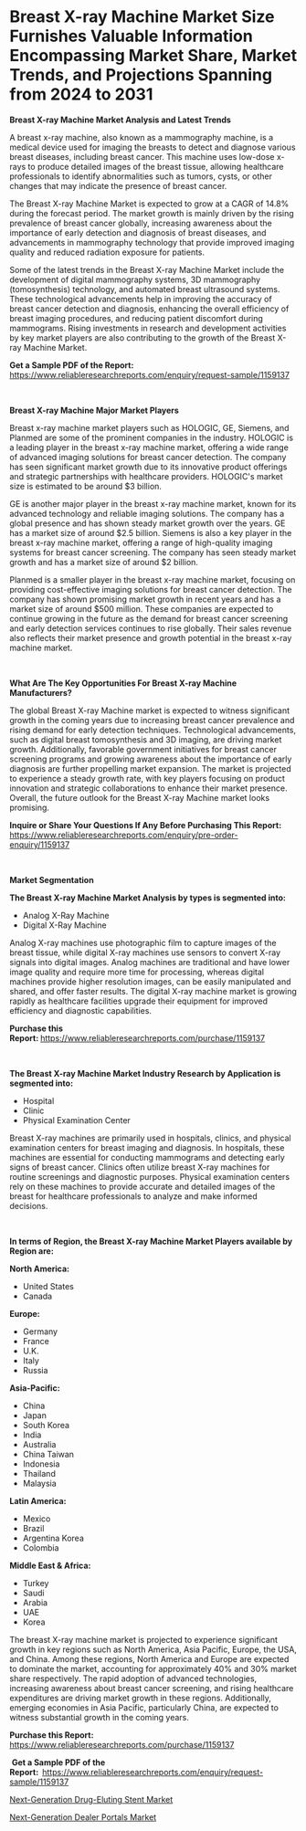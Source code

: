 <p><h1>Breast X-ray Machine Market Size Furnishes Valuable Information Encompassing Market Share, Market Trends, and Projections Spanning from 2024 to 2031</h1></p><p><strong>Breast X-ray Machine Market Analysis and Latest Trends</strong></p>
<p><p>A breast x-ray machine, also known as a mammography machine, is a medical device used for imaging the breasts to detect and diagnose various breast diseases, including breast cancer. This machine uses low-dose x-rays to produce detailed images of the breast tissue, allowing healthcare professionals to identify abnormalities such as tumors, cysts, or other changes that may indicate the presence of breast cancer.</p><p>The Breast X-ray Machine Market is expected to grow at a CAGR of 14.8% during the forecast period. The market growth is mainly driven by the rising prevalence of breast cancer globally, increasing awareness about the importance of early detection and diagnosis of breast diseases, and advancements in mammography technology that provide improved imaging quality and reduced radiation exposure for patients.</p><p>Some of the latest trends in the Breast X-ray Machine Market include the development of digital mammography systems, 3D mammography (tomosynthesis) technology, and automated breast ultrasound systems. These technological advancements help in improving the accuracy of breast cancer detection and diagnosis, enhancing the overall efficiency of breast imaging procedures, and reducing patient discomfort during mammograms. Rising investments in research and development activities by key market players are also contributing to the growth of the Breast X-ray Machine Market.</p></p>
<p><strong>Get a Sample PDF of the Report:&nbsp;</strong> <a href="https://www.reliableresearchreports.com/enquiry/request-sample/1159137">https://www.reliableresearchreports.com/enquiry/request-sample/1159137</a></p>
<p>&nbsp;</p>
<p><strong>Breast X-ray Machine Major Market Players</strong></p>
<p><p>Breast x-ray machine market players such as HOLOGIC, GE, Siemens, and Planmed are some of the prominent companies in the industry. HOLOGIC is a leading player in the breast x-ray machine market, offering a wide range of advanced imaging solutions for breast cancer detection. The company has seen significant market growth due to its innovative product offerings and strategic partnerships with healthcare providers. HOLOGIC's market size is estimated to be around $3 billion.</p><p>GE is another major player in the breast x-ray machine market, known for its advanced technology and reliable imaging solutions. The company has a global presence and has shown steady market growth over the years. GE has a market size of around $2.5 billion. Siemens is also a key player in the breast x-ray machine market, offering a range of high-quality imaging systems for breast cancer screening. The company has seen steady market growth and has a market size of around $2 billion.</p><p>Planmed is a smaller player in the breast x-ray machine market, focusing on providing cost-effective imaging solutions for breast cancer detection. The company has shown promising market growth in recent years and has a market size of around $500 million. These companies are expected to continue growing in the future as the demand for breast cancer screening and early detection services continues to rise globally. Their sales revenue also reflects their market presence and growth potential in the breast x-ray machine market.</p></p>
<p>&nbsp;</p>
<p><strong>What Are The Key Opportunities For Breast X-ray Machine Manufacturers?</strong></p>
<p><p>The global Breast X-ray Machine market is expected to witness significant growth in the coming years due to increasing breast cancer prevalence and rising demand for early detection techniques. Technological advancements, such as digital breast tomosynthesis and 3D imaging, are driving market growth. Additionally, favorable government initiatives for breast cancer screening programs and growing awareness about the importance of early diagnosis are further propelling market expansion. The market is projected to experience a steady growth rate, with key players focusing on product innovation and strategic collaborations to enhance their market presence. Overall, the future outlook for the Breast X-ray Machine market looks promising.</p></p>
<p><strong>Inquire or Share Your Questions If Any Before Purchasing This Report:</strong> <a href="https://www.reliableresearchreports.com/enquiry/pre-order-enquiry/1159137">https://www.reliableresearchreports.com/enquiry/pre-order-enquiry/1159137</a></p>
<p>&nbsp;</p>
<p><strong>Market Segmentation</strong></p>
<p><strong>The Breast X-ray Machine Market Analysis by types is segmented into:</strong></p>
<p><ul><li>Analog X-Ray Machine</li><li>Digital X-Ray Machine</li></ul></p>
<p><p>Analog X-ray machines use photographic film to capture images of the breast tissue, while digital X-ray machines use sensors to convert X-ray signals into digital images. Analog machines are traditional and have lower image quality and require more time for processing, whereas digital machines provide higher resolution images, can be easily manipulated and shared, and offer faster results. The digital X-ray machine market is growing rapidly as healthcare facilities upgrade their equipment for improved efficiency and diagnostic capabilities.</p></p>
<p><strong>Purchase this Report:&nbsp;</strong><a href="https://www.reliableresearchreports.com/purchase/1159137">https://www.reliableresearchreports.com/purchase/1159137</a></p>
<p>&nbsp;</p>
<p><strong>The Breast X-ray Machine Market Industry Research by Application is segmented into:</strong></p>
<p><ul><li>Hospital</li><li>Clinic</li><li>Physical Examination Center</li></ul></p>
<p><p>Breast X-ray machines are primarily used in hospitals, clinics, and physical examination centers for breast imaging and diagnosis. In hospitals, these machines are essential for conducting mammograms and detecting early signs of breast cancer. Clinics often utilize breast X-ray machines for routine screenings and diagnostic purposes. Physical examination centers rely on these machines to provide accurate and detailed images of the breast for healthcare professionals to analyze and make informed decisions.</p></p>
<p>&nbsp;</p>
<p><strong>In terms of Region, the Breast X-ray Machine Market Players available by Region are:</strong></p>
<p>
    <p> <strong> North America: </strong>
        <ul>
            <li>United States</li>
            <li>Canada</li>
        </ul>
        </p> 
    <p> <strong> Europe: </strong>
        <ul>
            <li>Germany</li>
            <li>France</li>
            <li>U.K.</li>
            <li>Italy</li>
            <li>Russia</li>
        </ul>
        </p> 
    <p> <strong> Asia-Pacific: </strong>
        <ul>
            <li>China</li>
            <li>Japan</li>
            <li>South Korea</li>
            <li>India</li>
            <li>Australia</li>
            <li>China Taiwan</li>
            <li>Indonesia</li>
            <li>Thailand</li>
            <li>Malaysia</li>
        </ul>
        </p> 
    <p> <strong> Latin America: </strong>
        <ul>
            <li>Mexico</li>
            <li>Brazil</li>
            <li>Argentina Korea</li>
            <li>Colombia</li>
        </ul>
        </p> 
    <p> <strong> Middle East & Africa: </strong>
        <ul>
            <li>Turkey</li>
            <li>Saudi</li>
            <li>Arabia</li>
            <li>UAE</li>
            <li>Korea</li>
        </ul>
    </p>
    </p>
<p><p>The breast X-ray machine market is projected to experience significant growth in key regions such as North America, Asia Pacific, Europe, the USA, and China. Among these regions, North America and Europe are expected to dominate the market, accounting for approximately 40% and 30% market share respectively. The rapid adoption of advanced technologies, increasing awareness about breast cancer screening, and rising healthcare expenditures are driving market growth in these regions. Additionally, emerging economies in Asia Pacific, particularly China, are expected to witness substantial growth in the coming years.</p></p>
<p><strong>Purchase this Report: </strong><a href="https://www.reliableresearchreports.com/purchase/1159137">https://www.reliableresearchreports.com/purchase/1159137</a></p>
<p>&nbsp;<strong>Get a Sample PDF of the Report:&nbsp;&nbsp;</strong><a href="https://www.reliableresearchreports.com/enquiry/request-sample/1159137">https://www.reliableresearchreports.com/enquiry/request-sample/1159137</a></p>
<p><strong></strong></p>
<p><p><a href="https://github.com/antony131rp/Market-Research-Report-List-1/blob/main/next-generation-drug-eluting-stent-market.md">Next-Generation Drug-Eluting Stent Market</a></p><p><a href="https://github.com/maliyahmorrow6654/Market-Research-Report-List-3/blob/main/next-generation-dealer-portals-market.md">Next-Generation Dealer Portals Market</a></p></p>